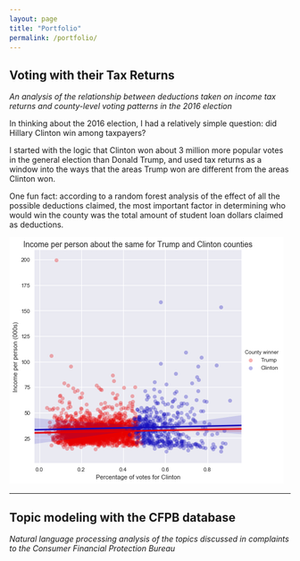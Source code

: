```yaml
---
layout: page
title: "Portfolio"
permalink: /portfolio/
---
```

## Voting with their Tax Returns   
*An analysis of the relationship between deductions taken on income tax returns and county-level voting patterns in the 2016 election*    

In thinking about the 2016 election, I had a relatively simple question: did Hillary Clinton win among taxpayers?

I started with the logic that Clinton won about 3 million more popular votes in the general election than Donald Trump, and used tax returns as a window into the ways that the areas Trump won are different from the areas Clinton won.

One fun fact: according to a random forest analysis of the effect of all the possible deductions claimed, the most important factor in determining who would win the county was the total amount of student loan dollars claimed as deductions.

[![](images/agi_pp_vs_clinton.png)](https://github.com/austinbrian/DSI-labs/blob/master/president_counties.ipynb)


----

## Topic modeling with the CFPB database
*Natural language processing analysis of the topics discussed in complaints to the Consumer Financial Protection Bureau*
